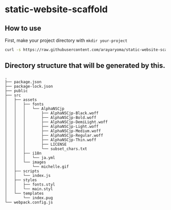 # static-website-scaffold

## How to use

First, make your project directory with `mkdir your-project`

```bash
curl -s https://raw.githubusercontent.com/arayaryoma/static-website-scaffold/master/static-website-scaffolder.sh | bash
```

## Directory structure that will be generated by this.

```
.
├── package.json
├── package-lock.json
├── public
├── src
│   ├── assets
│   │   ├── fonts
│   │   │   └── AlphaNSCjp
│   │   │       ├── AlphaNSCjp-Black.woff
│   │   │       ├── AlphaNSCjp-Bold.woff
│   │   │       ├── AlphaNSCjp-DemiLight.woff
│   │   │       ├── AlphaNSCjp-Light.woff
│   │   │       ├── AlphaNSCjp-Medium.woff
│   │   │       ├── AlphaNSCjp-Regular.woff
│   │   │       ├── AlphaNSCjp-Thin.woff
│   │   │       ├── LICENSE
│   │   │       └── subset_chars.txt
│   │   ├── i18n
│   │   │   └── ja.yml
│   │   └── images
│   │       └── michelle.gif
│   ├── scripts
│   │   └── index.js
│   ├── styles
│   │   ├── fonts.styl
│   │   └── main.styl
│   └── templates
│       └── index.pug
└── webpack.config.js
```
